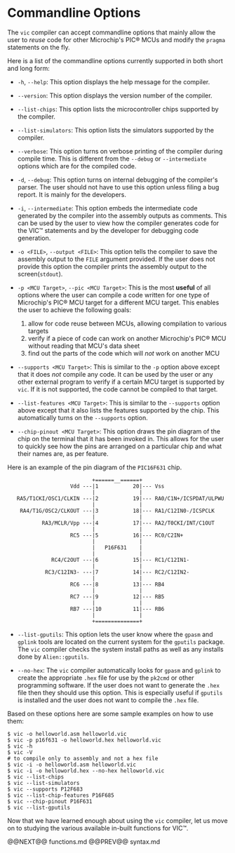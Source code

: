 # Commandline Options

The `vic` compiler can accept commandline options that mainly allow the user to
_reuse_ code for other Microchip's PIC&reg; MCUs and modify the `pragma` statements on the
fly.

Here is a list of the commandline options currently supported in both short and
long form:

- `-h`, `--help`:
    This option displays the help message for the compiler.

- `--version`:
    This option displays the version number of the compiler.

- `--list-chips`:
    This option lists the microcontroller chips supported by the compiler.

- `--list-simulators`:
    This option lists the simulators supported by the compiler.

- `--verbose`:
    This option turns on verbose printing of the compiler during compile time. This is different
from the `--debug` or `--intermediate` options which are for the compiled code.

- `-d`, `--debug`:
    This option turns on internal debugging of the compiler's parser. The user
should not have to use this option unless filing a bug report. It is mainly for
the developers.

- `-i`, `--intermediate`:
    This option embeds the intermediate code generated by the compiler into the
assembly outputs as comments. This can be used by the user to view how the
compiler generates code for the VIC&trade; statements and by the developer for
debugging code generation.

- `-o <FILE>`, `--output <FILE>`:
    This option tells the compiler to save the assembly output to the `FILE`
argument provided. If the user does not provide this option the compiler
prints the assembly output to the screen(`stdout`).

- `-p <MCU Target>`, `--pic <MCU Target>`:
    This is the most **useful** of all options where the user can compile a code
written for one type of Microchip's PIC&reg; MCU target for a different MCU target. This
enables the user to achieve the following goals:

    1. allow for code reuse between MCUs, allowing compilation to various targets
    1. verify if a piece of code can work on another Microchip's PIC&reg; MCU without reading that MCU's data sheet
    1. find out the parts of the code which will _not_ work on another MCU

- `--supports <MCU Target>`:
    This is similar to the `-p` option above except that it does _not_ compile any
code. It can be used by the user or any other external program to verify if a
certain MCU target is supported by `vic`. If it is not supported, the code
cannot be compiled to that target.

- `--list-features <MCU Target>`:
    This is similar to the `--supports` option above except that it also lists
the features supported by the chip. This automatically turns on the `--supports`
option.

- `--chip-pinout <MCU Target>`:
    This option draws the pin diagram of the chip on the terminal that it has
been invoked in. This allows for the user to quickly see how the pins are
arranged on a particular chip and what their names are, as per feature.

Here is an example of the pin diagram of the `PIC16F631` chip.


                               +======__======+
                        Vdd ---|1           20|--- Vss
                               |              |
       RA5/T1CKI/OSC1/CLKIN ---|2           19|--- RA0/C1N+/ICSPDAT/ULPWU
                               |              |
        RA4/T1G/OSC2/CLKOUT ---|3           18|--- RA1/C12IN0-/ICSPCLK
                               |              |
               RA3/MCLR/Vpp ---|4           17|--- RA2/T0CKI/INT/C1OUT
                               |              |
                        RC5 ---|5           16|--- RC0/C2IN+
                               |              |
                               |   P16F631    |
                               |              |
                  RC4/C2OUT ---|6           15|--- RC1/C12IN1-
                               |              |
                RC3/C12IN3- ---|7           14|--- RC2/C12IN2-
                               |              |
                        RC6 ---|8           13|--- RB4
                               |              |
                        RC7 ---|9           12|--- RB5
                               |              |
                        RB7 ---|10          11|--- RB6
                               |              |
                               +==============+


- `--list-gputils`:
    This option lets the user know where the `gpasm` and `gplink` tools are
located on the current system for the `gputils` package. The `vic` compiler
checks the system install paths as well as any installs done by
`Alien::gputils`.

- `--no-hex`:
    The `vic` compiler automatically looks for `gpasm` and `gplink` to create
the appropriate `.hex` file for use by the `pk2cmd` or other programming
software. If the user does not want to generate the `.hex` file then they should
use this option. This is especially useful if `gputils` is installed and the
user does not want to compile the `.hex` file.

Based on these options here are some sample examples on how to use them:

    $ vic -o helloworld.asm helloworld.vic
    $ vic -p p16f631 -o helloworld.hex helloworld.vic
    $ vic -h
    $ vic -V
    # to compile only to assembly and not a hex file
    $ vic -i -o helloworld.asm helloworld.vic
    $ vic -i -o helloworld.hex --no-hex helloworld.vic
    $ vic --list-chips
    $ vic --list-simulators
    $ vic --supports P12F683
    $ vic --list-chip-features P16F685
    $ vic --chip-pinout P16F631
    $ vic --list-gputils

Now that we have learned enough about using the `vic` compiler, let us move on
to studying the various available in-built functions for VIC&trade;.

@@NEXT@@ functions.md @@PREV@@ syntax.md
